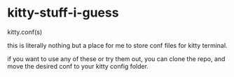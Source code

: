 # kitty-stuff-i-guess
kitty.conf(s)

this is literally nothing but a place for me to store conf files for kitty terminal.

if you want to use any of these or try them out, you can clone the repo, and move the desired conf to your kitty config folder.
